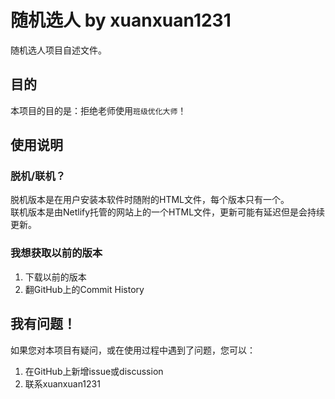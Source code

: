 # 随机选人 by xuanxuan1231
随机选人项目自述文件。
## 目的
本项目的目的是：拒绝老师使用`班级优化大师`！
## 使用说明
### 脱机/联机？
脱机版本是在用户安装本软件时随附的HTML文件，每个版本只有一个。  
联机版本是由Netlify托管的网站上的一个HTML文件，更新可能有延迟但是会持续更新。
### 我想获取以前的版本
1. 下载以前的版本
2. 翻GitHub上的Commit History
## 我有问题！
如果您对本项目有疑问，或在使用过程中遇到了问题，您可以：
1. 在GitHub上新增issue或discussion
2. 联系xuanxuan1231